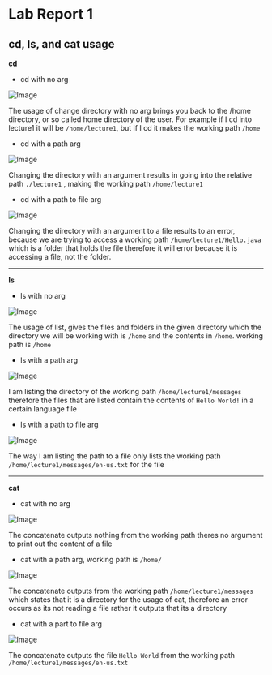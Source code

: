 # Lab Report 1

## cd, ls, and cat usage

**cd**

* cd with no arg
  
![Image](https://github.com/ChrisXaysanasith/cse15l-lab-reports/assets/26499648/047793fc-f5b6-4f3d-854f-947ca292c2f1)

The usage of change directory with no arg brings you back to the /home directory, or so called home directory of the user. For example if I cd into lecture1 it will be `/home/lecture1`, but if I cd it makes the working path `/home`

* cd with a path arg

![Image](https://github.com/ChrisXaysanasith/cse15l-lab-reports/assets/26499648/2163b7ec-7144-453e-8b44-a5218532201b)

Changing the directory with an argument results in going into the relative path `./lecture1` , making the working path `/home/lecture1`

* cd with a path to file arg

![Image](https://github.com/ChrisXaysanasith/cse15l-lab-reports/assets/26499648/858cbc5e-ae65-479c-ba77-f20ef0c9cb87)

Changing the directory with an argument to a file results to an error, because we are trying to access a working path `/home/lecture1/Hello.java` which is a folder that holds the file therefore it will error because it is accessing a file, not the folder. 

---

**ls**

* ls with no arg

![Image](https://github.com/ChrisXaysanasith/cse15l-lab-reports/assets/26499648/eb058c44-08ae-476e-b324-dcf74eb3eca6)

The usage of list, gives the files and folders in the given directory which the directory we will be working with is `/home` and the contents in `/home`. working path is `/home`

* ls with a path arg

![Image](https://github.com/ChrisXaysanasith/cse15l-lab-reports/assets/26499648/0391bbeb-6cf7-43ea-abd9-71a6ef3b769a)

I am listing the directory of the working path `/home/lecture1/messages` therefore the files that are listed contain the contents of `Hello World!` in a certain language file

* ls with a path to file arg

![Image](https://github.com/ChrisXaysanasith/cse15l-lab-reports/assets/26499648/1aa7eaa0-733b-488e-a833-42a142467fb8)

The way I am listing the path to a file only lists the working path `/home/lecture1/messages/en-us.txt` for the file

---

**cat**

* cat with no arg

![Image](https://github.com/ChrisXaysanasith/cse15l-lab-reports/assets/26499648/568f7382-c1cf-4c1d-a38c-792fe2a04976)

The concatenate outputs nothing from the working path theres no argument to print out the content of a file
* cat with a path arg, working path is `/home/`

![Image](https://github.com/ChrisXaysanasith/cse15l-lab-reports/assets/26499648/5531532b-06b0-4893-8915-da9b15430874)

The concatenate outputs from the working path `/home/lecture1/messages` which states that it is a directory for the usage of cat, therefore an error occurs as its not reading a file rather it outputs that its a directory

* cat with a part to file arg
  
![Image](https://github.com/ChrisXaysanasith/cse15l-lab-reports/assets/26499648/0edec8b9-43db-48fe-8086-8b6213c16484)

The concatenate outputs the file `Hello World` from the working path `/home/lecture1/messages/en-us.txt`


